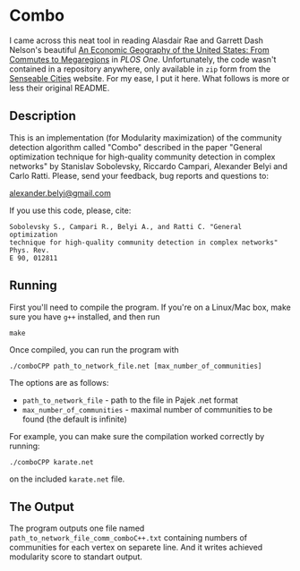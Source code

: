 # Combo

I came across this neat tool in reading Alasdair Rae and Garrett Dash Nelson's
beautiful [An Economic Geography of the United States: From Commutes to
Megaregions](http://journals.plos.org/plosone/article?id=10.1371/journal.pone.0166083)
in _PLOS One_. Unfortunately, the code wasn't contained in a repository
anywhere, only available in `zip` form from the [Senseable
Cities](http://senseable.mit.edu/community_detection/) website. For my ease, I
put it here. What follows is more or less their original README.

## Description

This is an implementation (for Modularity maximization) of the community
detection algorithm called "Combo" described in the paper "General optimization
technique for high-quality community detection in complex networks" by
Stanislav Sobolevsky, Riccardo Campari, Alexander Belyi and Carlo Ratti.
Please, send your feedback, bug reports and questions to:

alexander.belyi@gmail.com

If you use this code, please, cite:

```
Sobolevsky S., Campari R., Belyi A., and Ratti C. "General optimization
technique for high-quality community detection in complex networks" Phys. Rev.
E 90, 012811
```

## Running

First you'll need to compile the program. If you're on a Linux/Mac box, make
sure you have `g++` installed, and then run

```
make
```

Once compiled, you can run the program with

```
./comboCPP path_to_network_file.net [max_number_of_communities]
```

The options are as follows:
* `path_to_network_file` - path to the file in Pajek .net format
* `max_number_of_communities` - maximal number of communities to be found
  (the default is infinite)

For example, you can make sure the compilation worked correctly by running:
```
./comboCPP karate.net
```
on the included `karate.net` file.

## The Output

The program outputs one file named `path_to_network_file_comm_comboC++.txt`
containing numbers of communities for each vertex on separete line.  And it
writes achieved modularity score to standart output.
